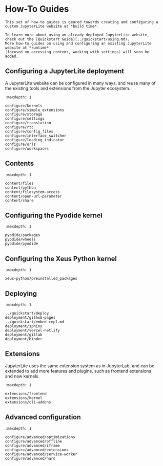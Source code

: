 # How-To Guides

```{note}
This set of how-to guides is geared towards creating and configuring a custom JupyterLite website at *build time*.

To learn more about using an already deployed JupyterLite website, check out the [Quickstart Guide](../quickstart/using.md).
More how-to guides on using and configuring an existing JupyterLite website at *runtime*
(focused on accessing content, working with settings) will soon be added.
```

## Configuring a JupyterLite deployment

A JupyterLite website can be configured in many ways, and reuse many of the existing
tools and extensions from the Jupyter ecosystem.

```{toctree}
:maxdepth: 1

configure/kernels
configure/simple_extensions
configure/storage
configure/settings
configure/translation
configure/rtc
configure/config_files
configure/interface_switcher
configure/loading_indicator
configure/urls
configure/workspaces
```

## Contents

```{toctree}
:maxdepth: 1

content/files
content/python
content/filesystem-access
content/open-url-parameter
content/share
```

## Configuring the Pyodide kernel

```{toctree}
:maxdepth: 1

pyodide/packages
pyodide/wheels
pyodide/pyodide
```

## Configuring the Xeus Python kernel

```{toctree}
:maxdepth: 1

xeus-python/preinstalled_packages
```

## Deploying

```{toctree}
:maxdepth: 1

../quickstart/deploy
deployment/github-pages
../quickstart/embed-repl.md
deployment/sphinx
deployment/vercel-netlify
deployment/gitlab
deployment/binder
```

## Extensions

JupyterLite uses the same extension system as in JupyterLab, and can be extended to add
more features and plugins, such as frontend extensions and new kernels.

```{toctree}
:maxdepth: 1

extensions/frontend
extensions/kernel
extensions/cli-addons
```

## Advanced configuration

```{toctree}
:maxdepth: 1

configure/advanced/optimizations
configure/advanced/offline
configure/advanced/iframe
configure/advanced/extensions
configure/advanced/service-worker
configure/advanced/hard
```

